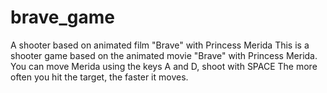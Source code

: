 # brave_game
A shooter based on animated film "Brave" with Princess Merida
This is a shooter game based on the animated movie "Brave" with Princess Merida.
You can move Merida using the keys A and D, shoot with SPACE
The more often you hit the target, the faster it moves.
